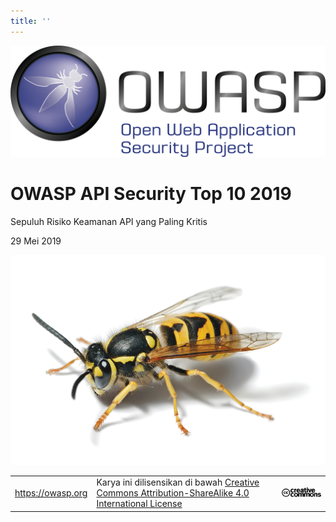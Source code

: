```yaml
---
title: ''
---
```


![OWASP LOGO](./images/owasp-logo.png)

# OWASP API Security Top 10 2019

Sepuluh Risiko Keamanan API yang Paling Kritis

29 Mei 2019

![WASP Logo URL TBA](./images/front-wasp.png)

| | | |
| - | - | - | 
| https://owasp.org | Karya ini dilisensikan di bawah [Creative Commons Attribution-ShareAlike 4.0 International License][1] | ![Creative Commons License Logo](images/front-cc.png) |

[1]: http://creativecommons.org/licenses/by-sa/4.0/

